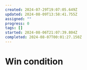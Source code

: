 ```yaml
---
created: 2024-07-29T19:07:05.649Z
updated: 2024-08-09T13:58:41.755Z
assigned: ""
progress: 0
tags: []
started: 2024-08-06T21:07:39.804Z
completed: 2024-08-07T00:01:27.150Z
---
```


# Win condition

